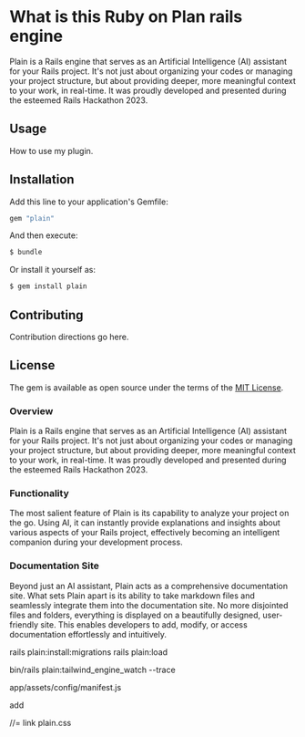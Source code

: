 # What is this Ruby on Plan rails engine

Plain is a Rails engine that serves as an Artificial Intelligence (AI) assistant for your Rails project. It's not just about organizing your codes or managing your project structure, but about providing deeper, more meaningful context to your work, in real-time. It was proudly developed and presented during the esteemed Rails Hackathon 2023.



## Usage
How to use my plugin.

## Installation
Add this line to your application's Gemfile:

```ruby
gem "plain"
```

And then execute:
```bash
$ bundle
```

Or install it yourself as:
```bash
$ gem install plain
```

## Contributing
Contribution directions go here.

## License
The gem is available as open source under the terms of the [MIT License](https://opensource.org/licenses/MIT).


### Overview

Plain is a Rails engine that serves as an Artificial Intelligence (AI) assistant for your Rails project. It's not just about organizing your codes or managing your project structure, but about providing deeper, more meaningful context to your work, in real-time. It was proudly developed and presented during the esteemed Rails Hackathon 2023.


### Functionality

The most salient feature of Plain is its capability to analyze your project on the go. Using AI, it can instantly provide explanations and insights about various aspects of your Rails project, effectively becoming an intelligent companion during your development process.


### Documentation Site 


Beyond just an AI assistant, Plain acts as a comprehensive documentation site. What sets Plain apart is its ability to take markdown files and seamlessly integrate them into the documentation site. No more disjointed files and folders, everything is displayed on a beautifully designed, user-friendly site. This enables developers to add, modify, or access documentation effortlessly and intuitively.




rails plain:install:migrations
rails plain:load   

bin/rails plain:tailwind_engine_watch --trace


app/assets/config/manifest.js

add 

//= link plain.css